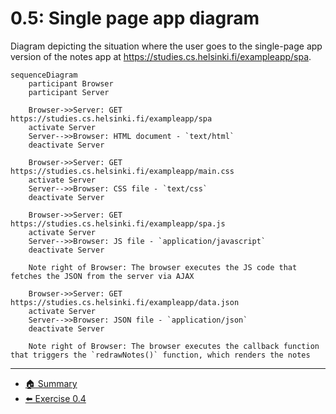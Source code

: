 # 0.5: Single page app diagram

Diagram depicting the situation where the user goes to the single-page app version of the notes app at https://studies.cs.helsinki.fi/exampleapp/spa.

```mermaid
sequenceDiagram
    participant Browser
    participant Server

    Browser->>Server: GET https://studies.cs.helsinki.fi/exampleapp/spa
    activate Server
    Server-->>Browser: HTML document - `text/html`
    deactivate Server

    Browser->>Server: GET https://studies.cs.helsinki.fi/exampleapp/main.css
    activate Server
    Server-->>Browser: CSS file - `text/css`
    deactivate Server

    Browser->>Server: GET https://studies.cs.helsinki.fi/exampleapp/spa.js
    activate Server
    Server-->>Browser: JS file - `application/javascript`
    deactivate Server

    Note right of Browser: The browser executes the JS code that fetches the JSON from the server via AJAX

    Browser->>Server: GET https://studies.cs.helsinki.fi/exampleapp/data.json
    activate Server
    Server-->>Browser: JSON file - `application/json`
    deactivate Server

    Note right of Browser: The browser executes the callback function that triggers the `redrawNotes()` function, which renders the notes
```

---

- [🏠 Summary](../README.md)
- [⬅️ Exercise 0.4](./exercise-0-4.md)
